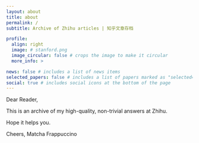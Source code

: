 ```yaml
---
layout: about
title: about
permalink: /
subtitle: Archive of Zhihu articles | 知乎文章存档

profile:
  align: right
  image: # stanford.png
  image_circular: false # crops the image to make it circular
  more_info: >

news: false # includes a list of news items
selected_papers: false # includes a list of papers marked as "selected={true}"
social: true # includes social icons at the bottom of the page
---
```


Dear Reader,

This is an archive of my high-quality, non-trivial answers at Zhihu.

Hope it helps you.

Cheers,
Matcha Frappuccino